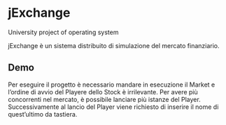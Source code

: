 # jExchange
University project of operating system


jExchange è un sistema distribuito di simulazione del mercato finanziario.

## Demo
Per eseguire il progetto è necessario mandare in esecuzione il Market e l’ordine di avvio del Playere dello Stock è irrilevante.
Per avere più concorrenti nel mercato, è possibile lanciare più istanze del Player.
Successivamente al lancio del Player viene richiesto di inserire il nome di quest’ultimo da tastiera.
